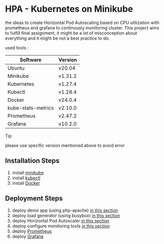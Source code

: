 # HPA - Kubernetes on Minikube

the ideas to create Horizontal Pod Autoscaling based on CPU utilization with prometheus and grafana to continously monitoring cluster. This project aims to fulfill final assignment, it might be a lot of misconception about everything and it might be not a best practice to do.

used tools :

| Software | Version |
| ------------- | ------------- |
| Ubuntu  | v20.04  |
| Minikube  | v1.31.2  |
| Kubernetes  | v1.27.4  |
| Kubectl  | v1.28.4  |
| Docker  | v24.0.4 |
| kube-stats-metrics  | v2.10.0  |
| Prometheus  | v2.47.2  |
| Grafana  | v10.2.0  |

> [!TIP]
> please use specific version mentioned above to avoid error

## Installation Steps
1. install [minikube](https://minikube.sigs.k8s.io/docs/start/)
2. install [kubectl](https://kubernetes.io/docs/tasks/tools/)
3. install [Docker](https://docs.docker.com/engine/install/)


## Deployment Steps
1. deploy demo app (using php-apache) [in this section](https://github.com/kurniawaanr/HPA/tree/main/deployment/php-apache)
2. deploy load generator (using busybox) [in this section](https://github.com/kurniawaanr/HPA/tree/main/deployment/loadtest)
3. deploy Horizontal Pod Autoscaler [in this section](https://github.com/kurniawaanr/HPA/tree/main/autoscaler)
4. deploy configure monitoring tools [in this section](https://github.com/kurniawaanr/HPA/tree/main/deployment/monitoring)
5. deploy [Prometheus](https://github.com/kurniawaanr/HPA/tree/main/deployment/monitoring/prometheus)
6. deploy [Grafana](https://github.com/kurniawaanr/HPA/tree/main/deployment/monitoring/grafana)
